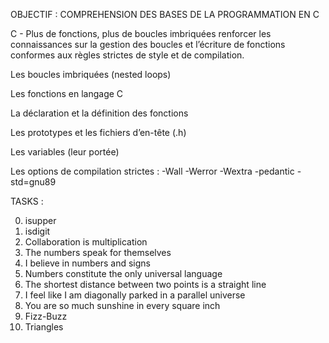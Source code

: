 OBJECTIF : COMPREHENSION DES BASES DE LA PROGRAMMATION EN C

C - Plus de fonctions, plus de boucles imbriquées
renforcer les connaissances sur la gestion des boucles et l’écriture de fonctions conformes aux règles strictes de style et de compilation.

Les boucles imbriquées (nested loops)

Les fonctions en langage C

La déclaration et la définition des fonctions

Les prototypes et les fichiers d’en-tête (.h)

Les variables (leur portée)

Les options de compilation strictes : -Wall -Werror -Wextra -pedantic -std=gnu89

TASKS :

0. isupper
1. isdigit
2. Collaboration is multiplication
3. The numbers speak for themselves
4. I believe in numbers and signs
5. Numbers constitute the only universal language
6. The shortest distance between two points is a straight line
7. I feel like I am diagonally parked in a parallel universe
8. You are so much sunshine in every square inch
9. Fizz-Buzz
10. Triangles
